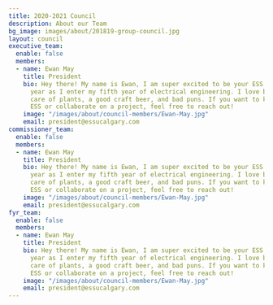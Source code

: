 ```yaml
---
title: 2020-2021 Council
description: About our Team
bg_image: images/about/201819-group-council.jpg
layout: council
executive_team:
  enable: false
  members:
  - name: Ewan May
    title: President
    bio: Hey there! My name is Ewan, I am super excited to be your ESS president this
      year as I enter my fifth year of electrical engineering. I love board games, taking
      care of plants, a good craft beer, and bad puns. If you want to know more about
      ESS or collaborate on a project, feel free to reach out!
    image: "/images/about/council-members/Ewan-May.jpg"
    email: president@essucalgary.com
commissioner_team:
  enable: false
  members:
  - name: Ewan May
    title: President
    bio: Hey there! My name is Ewan, I am super excited to be your ESS president this
      year as I enter my fifth year of electrical engineering. I love board games, taking
      care of plants, a good craft beer, and bad puns. If you want to know more about
      ESS or collaborate on a project, feel free to reach out!
    image: "/images/about/council-members/Ewan-May.jpg"
    email: president@essucalgary.com
fyr_team:
  enable: false
  members:
  - name: Ewan May
    title: President
    bio: Hey there! My name is Ewan, I am super excited to be your ESS president this
      year as I enter my fifth year of electrical engineering. I love board games, taking
      care of plants, a good craft beer, and bad puns. If you want to know more about
      ESS or collaborate on a project, feel free to reach out!
    image: "/images/about/council-members/Ewan-May.jpg"
    email: president@essucalgary.com
---
```

